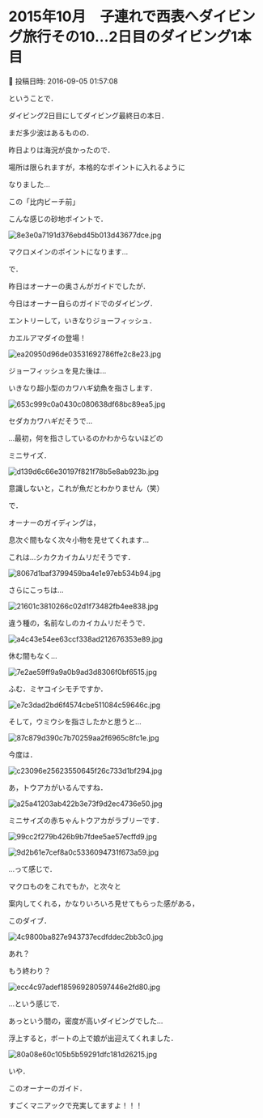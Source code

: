# 2015年10月　子連れで西表へダイビング旅行その10…2日目のダイビング1本目

📅 投稿日時: 2016-09-05 01:57:08

ということで．


ダイビング2日目にしてダイビング最終日の本日．


まだ多少波はあるものの．


昨日よりは海況が良かったので．


場所は限られますが，本格的なポイントに入れるように


なりました…





この「比内ビーチ前」


こんな感じの砂地ポイントで．




![8e3e0a7191d376ebd45b013d43677dce.jpg](images/8e3e0a7191d376ebd45b013d43677dce.jpg)




マクロメインのポイントになります…





で．


昨日はオーナーの奥さんがガイドでしたが．


今日はオーナー自らのガイドでのダイビング．





エントリーして，いきなりジョーフィッシュ．


カエルアマダイの登場！




![ea20950d96de03531692786ffe2c8e23.jpg](images/ea20950d96de03531692786ffe2c8e23.jpg)







ジョーフィッシュを見た後は…


いきなり超小型のカワハギ幼魚を指さします．




![653c999c0a0430c080638df68bc89ea5.jpg](images/653c999c0a0430c080638df68bc89ea5.jpg)




セダカカワハギだそうで…





…最初，何を指さしているのかわからないほどの


ミニサイズ．




![d139d6c66e30197f821f78b5e8ab923b.jpg](images/d139d6c66e30197f821f78b5e8ab923b.jpg)




意識しないと，これが魚だとわかりません（笑）





で．


オーナーのガイディングは，


息次ぐ間もなく次々小物を見せてくれます…


これは…シカクカイカムリだそうです．




![8067d1baf3799459ba4e1e97eb534b94.jpg](images/8067d1baf3799459ba4e1e97eb534b94.jpg)




さらにこっちは…




![21601c3810266c02d1f73482fb4ee838.jpg](images/21601c3810266c02d1f73482fb4ee838.jpg)




違う種の，名前なしのカイカムリだそうで．




![a4c43e54ee63ccf338ad212676353e89.jpg](images/a4c43e54ee63ccf338ad212676353e89.jpg)







休む間もなく…




![7e2ae59ff9a9a0b9ad3d8306f0bf6515.jpg](images/7e2ae59ff9a9a0b9ad3d8306f0bf6515.jpg)




ふむ．ミヤコイシモチですか．




![e7c3dad2bd6f4574cbe511084c59646c.jpg](images/e7c3dad2bd6f4574cbe511084c59646c.jpg)







そして，ウミウシを指さしたかと思うと…




![87c879d390c7b70259aa2f6965c8fc1e.jpg](images/87c879d390c7b70259aa2f6965c8fc1e.jpg)







今度は．




![c23096e25623550645f26c733d1bf294.jpg](images/c23096e25623550645f26c733d1bf294.jpg)




あ，トウアカがいるんですね．




![a25a41203ab422b3e73f9d2ec4736e50.jpg](images/a25a41203ab422b3e73f9d2ec4736e50.jpg)




ミニサイズの赤ちゃんトウアカがラブリーです．




![99cc2f279b426b9b7fdee5ae57ecffd9.jpg](images/99cc2f279b426b9b7fdee5ae57ecffd9.jpg)









![9d2b61e7cef8a0c5336094731f673a59.jpg](images/9d2b61e7cef8a0c5336094731f673a59.jpg)







…って感じで．


マクロものをこれでもか，と次々と


案内してくれる，かなりいろいろ見せてもらった感がある，


このダイブ．




![4c9800ba827e943737ecdfddec2bb3c0.jpg](images/4c9800ba827e943737ecdfddec2bb3c0.jpg)




あれ？


もう終わり？




![ecc4c97adef185969280597446e2fd80.jpg](images/ecc4c97adef185969280597446e2fd80.jpg)




…という感じで．


あっという間の，密度が高いダイビングでした…





浮上すると，ボートの上で娘が出迎えてくれました．




![80a08e60c105b5b59291dfc181d26215.jpg](images/80a08e60c105b5b59291dfc181d26215.jpg)







いや．


このオーナーのガイド．


すごくマニアックで充実してますよ！！！
